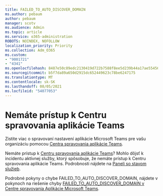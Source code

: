 ```yaml
---
title: FAILED_TO_AUTO_DISCOVER_DOMAIN
ms.author: pebaum
author: pebaum
manager: scotv
ms.audience: Admin
ms.topic: article
ms.service: o365-administration
ROBOTS: NOINDEX, NOFOLLOW
localization_priority: Priority
ms.collection: Adm_O365
ms.custom:
- "9001721"
- "4341"
ms.openlocfilehash: 8487e50c89edc2130419d722b7588f8ee5d239b44a17ae55456ee2fc3442181e
ms.sourcegitcommit: b5f7da89a650d2915dc652449623c78be6247175
ms.translationtype: MT
ms.contentlocale: sk-SK
ms.lasthandoff: 08/05/2021
ms.locfileid: "54077053"
---
```

# <a name="no-access-to-teams-admin-center"></a>Nemáte prístup k Centru spravovania aplikácie Teams

Zistite viac o spravovaní nastavení aplikácie Microsoft Teams pre vašu organizáciu pomocou [Centra spravovania aplikácie Teams](https://docs.microsoft.com/microsoftteams/enable-features-office-365).

Nemáte prístup k [Centru spravovania aplikácie Teams](https://docs.microsoft.com/microsoftteams/enable-features-office-365)? Mohlo dôjsť k incidentu aktívnej služby, ktorý spôsobuje, že nemáte prístup k Centru spravovania aplikácie Teams. Podrobnosti nájdete na [Paneli so stavom služieb](https://status.office365.com/).

Podrobné pokyny o chybe FAILED_TO_AUTO_DISCOVER_DOMAIN, nájdete v pokynoch na riešenie chyby [FAILED_TO_AUTO_DISCOVER_DOMAIN v Centre spravovania Aplikácie Microsoft Teams](https://docs.microsoft.com/microsoftteams/troubleshoot/teams-administration/failed-to-auto-discover-domain-error-teams-admin-center).
